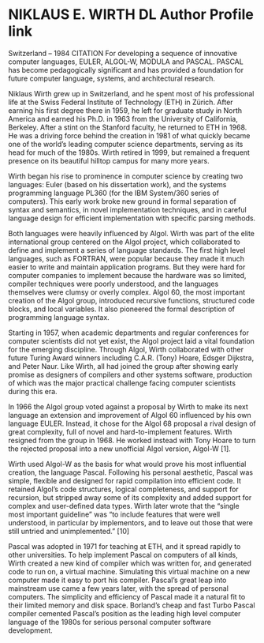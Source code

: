 # NIKLAUS E. WIRTH DL Author Profile link
Switzerland – 1984
CITATION
For developing a sequence of innovative computer languages, EULER, ALGOL-W, MODULA and PASCAL. PASCAL has become pedagogically significant and has provided a foundation for future computer language, systems, and architectural research.

Niklaus Wirth grew up in Switzerland, and he spent most of his professional life at the Swiss Federal Institute of Technology (ETH) in Zürich. After earning his first degree there in 1959, he left for graduate study in North America and earned his Ph.D. in 1963 from the University of California, Berkeley. After a stint on the Stanford faculty, he returned to ETH in 1968. He was a driving force behind the creation in 1981 of what quickly became one of the world’s leading computer science departments, serving as its head for much of the 1980s. Wirth retired in 1999, but remained a frequent presence on its beautiful hilltop campus for many more years.

Wirth began his rise to prominence in computer science by creating two languages: Euler (based on his dissertation work), and the systems programming language PL360 (for the IBM System/360 series of computers). This early work broke new ground in formal separation of syntax and semantics, in novel implementation techniques, and in careful language design for efficient implementation with specific parsing methods.

Both languages were heavily influenced by Algol. Wirth was part of the elite international group centered on the Algol project, which collaborated to define and implement a series of language standards. The first high level languages, such as FORTRAN, were popular because they made it much easier to write and maintain application programs. But they were hard for computer companies to implement because the hardware was so limited, compiler techniques were poorly understood, and the languages themselves were clumsy or overly complex. Algol 60, the most important creation of the Algol group, introduced recursive functions, structured code blocks, and local variables. It also pioneered the formal description of programming language syntax.

Starting in 1957, when academic departments and regular conferences for computer scientists did not yet exist, the Algol project laid a vital foundation for the emerging discipline. Through Algol, Wirth collaborated with other future Turing Award winners including C.A.R. (Tony) Hoare, Edsger Dijkstra, and Peter Naur. Like Wirth, all had joined the group after showing early promise as designers of compilers and other systems software, production of which was the major practical challenge facing computer scientists during this era.

In 1966 the Algol group voted against a proposal by Wirth to make its next language an extension and improvement of Algol 60 influenced by his own language EULER. Instead, it chose for the Algol 68 proposal a rival design of great complexity, full of novel and hard-to-implement features. Wirth resigned from the group in 1968. He worked instead with Tony Hoare to turn the rejected proposal into a new unofficial Algol version, Algol-W [1].

Wirth used Algol-W as the basis for what would prove his most influential creation, the language Pascal. Following his personal aesthetic, Pascal was simple, flexible and designed for rapid compilation into efficient code. It retained Algol’s code structures, logical completeness, and support for recursion, but stripped away some of its complexity and added support for complex and user-defined data types. Wirth later wrote that the “single most important guideline” was “to include features that were well understood, in particular by implementors, and to leave out those that were still untried and unimplemented.” [10]

Pascal was adopted in 1971 for teaching at ETH, and it spread rapidly to other universities. To help implement Pascal on computers of all kinds, Wirth created a new kind of compiler which was written for, and generated code to run on, a virtual machine. Simulating this virtual machine on a new computer made it easy to port his compiler. Pascal’s great leap into mainstream use came a few years later, with the spread of personal computers. The simplicity and efficiency of Pascal made it a natural fit to their limited memory and disk space. Borland’s cheap and fast Turbo Pascal compiler cemented Pascal’s position as the leading high level computer language of the 1980s for serious personal computer software development.
